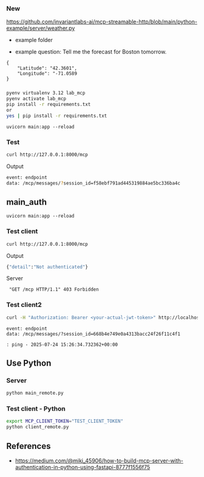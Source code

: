 

### New
https://github.com/invariantlabs-ai/mcp-streamable-http/blob/main/python-example/server/weather.py

- example folder

- example question: 
Tell me the forecast for Boston tomorrow.

```
{
    "Latitude": "42.3601",
    "Longitude": "-71.0589
}
```

### 
```bash
pyenv virtualenv 3.12 lab_mcp
pyenv activate lab_mcp
pip install -r requirements.txt
or 
yes | pip install -r requirements.txt
```

```
uvicorn main:app --reload
```

### Test
```bash
curl http://127.0.0.1:8000/mcp
```

Output
```bash
event: endpoint
data: /mcp/messages/?session_id=f58ebf791ad445319884ae5bc336ba4c
```


## main_auth
```
uvicorn main:app --reload

```

### Test client
```bash
curl http://127.0.0.1:8000/mcp
```

Output
```bash
{"detail":"Not authenticated"}
```

Server
```
 "GET /mcp HTTP/1.1" 403 Forbidden
```

### Test client2
```bash
curl -H "Authorization: Bearer <your-actual-jwt-token>" http://localhost:8000/mcp
```

```
event: endpoint
data: /mcp/messages/?session_id=668b4e749e0a4313bacc24f26f11c4f1

: ping - 2025-07-24 15:26:34.732362+00:00
```

## Use Python

### Server
```bash
python main_remote.py
```


### Test client - Python
```bash
export MCP_CLIENT_TOKEN="TEST_CLIENT_TOKEN"
python client_remote.py
```



## References

- https://medium.com/@miki_45906/how-to-build-mcp-server-with-authentication-in-python-using-fastapi-8777f1556f75



